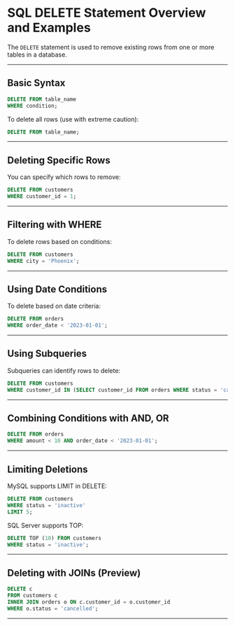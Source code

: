# SQL DELETE Statement Overview and Examples

The `DELETE` statement is used to remove existing rows from one or more tables in a database.

---

## Basic Syntax

```sql
DELETE FROM table_name
WHERE condition;
```

To delete all rows (use with extreme caution):

```sql
DELETE FROM table_name;
```

---

## Deleting Specific Rows

You can specify which rows to remove:

```sql
DELETE FROM customers
WHERE customer_id = 1;
```

---

## Filtering with WHERE

To delete rows based on conditions:

```sql
DELETE FROM customers
WHERE city = 'Phoenix';
```

---

## Using Date Conditions

To delete based on date criteria:

```sql
DELETE FROM orders
WHERE order_date < '2023-01-01';
```

---

## Using Subqueries

Subqueries can identify rows to delete:

```sql
DELETE FROM customers
WHERE customer_id IN (SELECT customer_id FROM orders WHERE status = 'cancelled');
```

---

## Combining Conditions with AND, OR

```sql
DELETE FROM orders
WHERE amount < 10 AND order_date < '2023-01-01';
```

---

## Limiting Deletions

MySQL supports LIMIT in DELETE:

```sql
DELETE FROM customers
WHERE status = 'inactive'
LIMIT 5;
```

SQL Server supports TOP:

```sql
DELETE TOP (10) FROM customers
WHERE status = 'inactive';
```

---

## Deleting with JOINs (Preview)

```sql
DELETE c
FROM customers c
INNER JOIN orders o ON c.customer_id = o.customer_id
WHERE o.status = 'cancelled';
```

---
